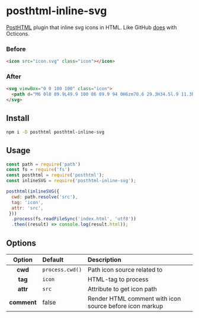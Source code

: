 # posthtml-inline-svg

[PostHTML](https://github.com/posthtml/posthtml) plugin that inline svg icons in HTML. Like GitHub [does](https://github.blog/2016-02-22-delivering-octicons-with-svg/) with Octicons.

### Before

```html
<icon src="icon.svg" class="icon"></icon>
```

### After

```html
<svg viewBox="0 0 100 100" class="icon">
  <path d="M6 0l8 89.9L49.9 100 86 89.9 94 0H6zm70.6 29.3H34.5l.9 11.3h40.2l-3.1 34-22.4 6.2v.1h-.3l-22.6-6.2-1.4-17.4h10.9l.8 8.8 12.2 3.3L62.2 66l1.4-14.3H25.3l-2.9-33.4h55.3l-1.1 11z"></path>
</svg>
```

## Install

```bash
npm i -D posthtml posthtml-inline-svg
```

## Usage

```js
const path = require('path')
const fs = require('fs')
const posthtml = require('posthtml');
const inlineSVG = require('posthtml-inline-svg');

posthtml(inlineSVG({
  cwd: path.resolve('src'),
  tag: 'icon',
  attr: 'src',
 }))
  .process(fs.readFileSync('index.html', 'utf8'))
  .then((result) => console.log(result.html));
```

## Options

|Option|Default|Description|
|:-:|:--|:--|
| **cwd** | `process.cwd()` | Path icon source related to |
| **tag** | `icon` | HTML-tag to process |
| **attr** | `src` | Attribute to get icon path |
| **comment** | false | Render HTML comment with icon source before icon markup |
